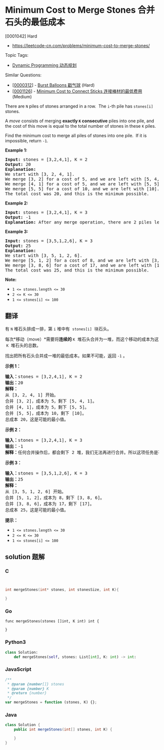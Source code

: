 # Minimum Cost to Merge Stones 合并石头的最低成本

[0001042] Hard

- https://leetcode-cn.com/problems/minimum-cost-to-merge-stones/

Topic Tags:

- [Dynamic Programming 动态规划](https://leetcode-cn.com/tag/dynamic-programming/)

Similar Questions:

- [[0000312](https://leetcode-cn.com/problems/burst-balloons/)] - [Burst Balloons 戳气球](./0000312.burst-balloons.md) (Hard)
- [[0001126](https://leetcode-cn.com/problems/minimum-cost-to-connect-sticks/)] - [Minimum Cost to Connect Sticks 连接棒材的最低费用](./0001126.minimum-cost-to-connect-sticks.md) (Medium)

There are `N` piles of stones arranged in a row.  The `i`\-th pile has `stones[i]` stones.

A _move_ consists of merging **exactly `K` consecutive** piles into one pile, and the cost of this move is equal to the total number of stones in these `K` piles.

Find the minimum cost to merge all piles of stones into one pile.  If it is impossible, return `-1`.

**Example 1:**

<pre><strong>Input: </strong>stones = <span id="example-input-1-1">[3,2,4,1]</span>, K = <span id="example-input-1-2">2</span>
<strong>Output: </strong><span id="example-output-1">20</span>
<strong>Explanation: </strong>
We start with [3, 2, 4, 1].
We merge [3, 2] for a cost of 5, and we are left with [5, 4, 1].
We merge [4, 1] for a cost of 5, and we are left with [5, 5].
We merge [5, 5] for a cost of 10, and we are left with [10].
The total cost was 20, and this is the minimum possible.
</pre>

**Example 2:**

<pre><strong>Input: </strong>stones = <span id="example-input-2-1">[3,2,4,1]</span>, K = <span id="example-input-2-2">3</span>
<strong>Output: </strong><span id="example-output-2">-1</span>
<strong>Explanation: </strong>After any merge operation, there are 2 piles left, and we can't merge anymore.  So the task is impossible.
</pre>

**Example 3:**

<pre><strong>Input: </strong>stones = <span id="example-input-3-1">[3,5,1,2,6]</span>, K = <span id="example-input-3-2">3</span>
<strong>Output: </strong><span id="example-output-3">25</span>
<strong>Explanation: </strong>
We start with [3, 5, 1, 2, 6].
We merge [5, 1, 2] for a cost of 8, and we are left with [3, 8, 6].
We merge [3, 8, 6] for a cost of 17, and we are left with [17].
The total cost was 25, and this is the minimum possible.
</pre>

**Note:**

- `1 <= stones.length <= 30`
- `2 <= K <= 30`
- `1 <= stones[i] <= 100`

## 翻译

有 `N` 堆石头排成一排，第 `i` 堆中有  `stones[i]`  块石头。

每次*移动（move）*需要将**连续的** `K`  堆石头合并为一堆，而这个移动的成本为这  `K`  堆石头的总数。

找出把所有石头合并成一堆的最低成本。如果不可能，返回 `-1` 。

**示例 1：**

<pre><strong>输入：</strong>stones = [3,2,4,1], K = 2
<strong>输出：</strong>20
<strong>解释：</strong>
从 [3, 2, 4, 1] 开始。
合并 [3, 2]，成本为 5，剩下 [5, 4, 1]。
合并 [4, 1]，成本为 5，剩下 [5, 5]。
合并 [5, 5]，成本为 10，剩下 [10]。
总成本 20，这是可能的最小值。
</pre>

**示例 2：**

<pre><strong>输入：</strong>stones = [3,2,4,1], K = 3
<strong>输出：</strong>-1
<strong>解释：</strong>任何合并操作后，都会剩下 2 堆，我们无法再进行合并。所以这项任务是不可能完成的。.
</pre>

**示例 3：**

<pre><strong>输入：</strong>stones = [3,5,1,2,6], K = 3
<strong>输出：</strong>25
<strong>解释：</strong>
从 [3, 5, 1, 2, 6] 开始。
合并 [5, 1, 2]，成本为 8，剩下 [3, 8, 6]。
合并 [3, 8, 6]，成本为 17，剩下 [17]。
总成本 25，这是可能的最小值。
</pre>

**提示：**

- `1 <= stones.length <= 30`
- `2 <= K <= 30`
- `1 <= stones[i] <= 100`

## solution 题解

### C

```c


int mergeStones(int* stones, int stonesSize, int K){

}


```

### Go

```golang
func mergeStones(stones []int, K int) int {

}
```

### Python3

```python
class Solution:
    def mergeStones(self, stones: List[int], K: int) -> int:

```

### JavaScript

```javascript
/**
 * @param {number[]} stones
 * @param {number} K
 * @return {number}
 */
var mergeStones = function (stones, K) {};
```

### Java

```java
class Solution {
    public int mergeStones(int[] stones, int K) {

    }
}
```

